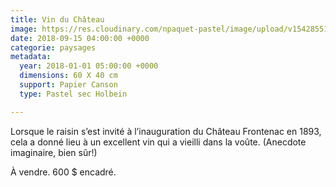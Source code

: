 ```yaml
---
title: Vin du Château
image: https://res.cloudinary.com/npaquet-pastel/image/upload/v1542855191/vin-du-chateau.jpg
date: 2018-09-15 04:00:00 +0000
categorie: paysages
metadata:
  year: 2018-01-01 05:00:00 +0000
  dimensions: 60 X 40 cm
  support: Papier Canson
  type: Pastel sec Holbein

---
```

Lorsque le raisin s’est invité à l’inauguration du Château Frontenac en 1893, cela a donné lieu à un excellent vin qui a vieilli dans la voûte. (Anecdote imaginaire, bien sûr!)

À vendre. 600 $ encadré.